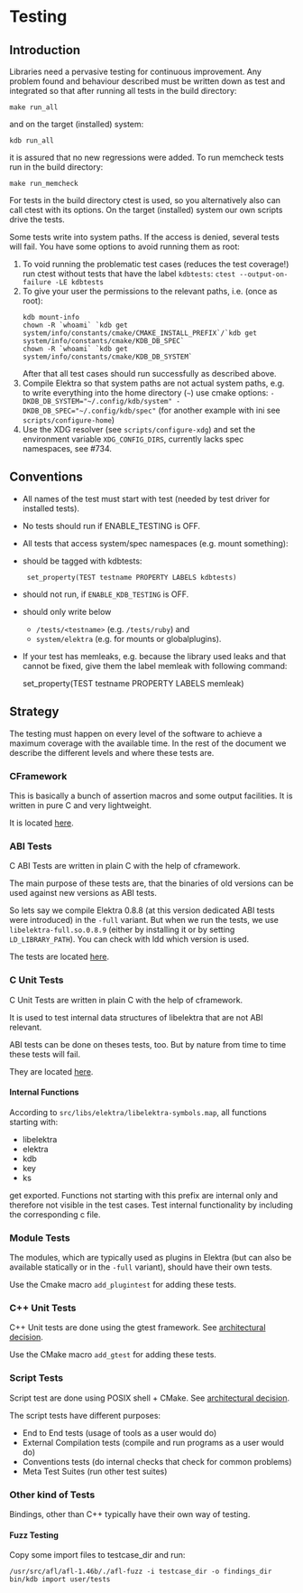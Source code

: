 # Testing #

## Introduction ##

Libraries need a pervasive testing for continuous improvement. Any
problem found and behaviour described must be written down as test and
integrated so that after running all tests in the build directory:

    make run_all

and on the target (installed) system:

    kdb run_all

it is assured that no new regressions were added.
To run memcheck tests run in the build directory:

    make run_memcheck

For tests in the build directory ctest is used, so you alternatively also can call
ctest with its options. On the target (installed) system our own scripts
drive the tests.

Some tests write into system paths.
If the access is denied, several tests will fail.
You have some options to avoid running them as root:

1. To void running the problematic test cases (reduces the test coverage!)
   run ctest without tests that have the label `kdbtests`:
   `ctest --output-on-failure -LE kdbtests`
2. To give your user the permissions to the relevant paths, i.e. (once as root):
   ```
   kdb mount-info
   chown -R `whoami` `kdb get system/info/constants/cmake/CMAKE_INSTALL_PREFIX`/`kdb get system/info/constants/cmake/KDB_DB_SPEC`
   chown -R `whoami` `kdb get system/info/constants/cmake/KDB_DB_SYSTEM`
   ```
   After that all test cases should run successfully as described above.
3. Compile Elektra so that system paths are not actual system paths, e.g. to write everything into
   the home directory (`~`) use cmake options:
   `-DKDB_DB_SYSTEM="~/.config/kdb/system" -DKDB_DB_SPEC="~/.config/kdb/spec"`
   (for another example with ini see `scripts/configure-home`)
4. Use the XDG resolver (see `scripts/configure-xdg`) and set
   the environment variable `XDG_CONFIG_DIRS`, currently lacks spec namespaces, see #734.

## Conventions ##

- All names of the test must start with test (needed by test driver for installed tests).
- No tests should run if ENABLE_TESTING is OFF.
- All tests that access system/spec namespaces (e.g. mount something):
 - should be tagged with kdbtests:

        set_property(TEST testname PROPERTY LABELS kdbtests)

 - should not run, if `ENABLE_KDB_TESTING` is OFF.
 - should only write below
   - `/tests/<testname>` (e.g. `/tests/ruby`) and
   - `system/elektra` (e.g. for mounts or globalplugins).
- If your test has memleaks, e.g. because the library used leaks and
  that cannot be fixed, give them the label memleak with following
  command:

    set_property(TEST testname PROPERTY LABELS memleak)

## Strategy ##

The testing must happen on every level of the software to achieve a
maximum coverage with the available time. In the rest of the document
we describe the different levels and where these tests are.

### CFramework ###

This is basically a bunch of assertion macros and some output
facilities. It is written in pure C and very lightweight.

It is located [here](/tests/cframework).

### ABI Tests ###

C ABI Tests are written in plain C with the help of cframework.

The main purpose of these tests are, that the binaries of old versions
can be used against new versions as ABI tests.

So lets say we compile Elektra 0.8.8 (at this version dedicated ABI
tests were introduced) in the `-full` variant. But when we run the
tests, we use `libelektra-full.so.0.8.9` (either by installing it or
by setting `LD_LIBRARY_PATH`). You can check with ldd which version is
used.

The tests are located [here](/tests/abi).

### C Unit Tests ###

C Unit Tests are written in plain C with the help of cframework.

It is used to test internal data structures of libelektra that are not
ABI relevant.

ABI tests can be done on theses tests, too. But by nature from time to
time these tests will fail.

They are located [here](/tests/ctest).

#### Internal Functions ####

According to `src/libs/elektra/libelektra-symbols.map`, all functions starting with:

* libelektra
* elektra
* kdb
* key
* ks

get exported. Functions not starting with this prefix are internal only and therefore
not visible in the test cases. Test internal functionality by including the corresponding c file.

### Module Tests ###

The modules, which are typically used as plugins in Elektra (but can
also be available statically or in the `-full` variant), should have their
own tests.

Use the Cmake macro `add_plugintest` for adding these tests.

### C++ Unit Tests ###

C++ Unit tests are done using the gtest framework. See [architectural decision](/doc/decisions/unit_testing.md).

Use the CMake macro `add_gtest` for adding these tests.

### Script Tests ###

Script test are done using POSIX shell + CMake. See [architectural decision](/doc/decisions/script_testing.md).

The script tests have different purposes:
- End to End tests (usage of tools as a user would do)
- External Compilation tests (compile and run programs as a user would do)
- Conventions tests (do internal checks that check for common problems)
- Meta Test Suites (run other test suites)

### Other kind of Tests ###

Bindings, other than C++ typically have their own way of testing.

#### Fuzz Testing ####

Copy some import files to testcase_dir and run:

    /usr/src/afl/afl-1.46b/./afl-fuzz -i testcase_dir -o findings_dir bin/kdb import user/tests
